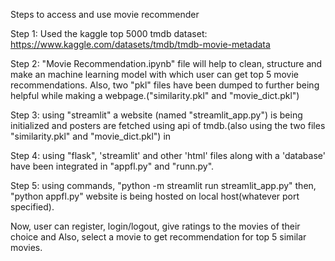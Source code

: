 Steps to access and use movie recommender

Step 1: Used the kaggle top 5000 tmdb dataset: https://www.kaggle.com/datasets/tmdb/tmdb-movie-metadata

Step 2: "Movie Recommendation.ipynb" file will help to clean, structure and make an machine learning model with which user can get top 5 movie recommendations. Also, two "pkl" files have been dumped to further being helpful while making a webpage.("similarity.pkl" and "movie_dict.pkl")

Step 3: using "streamlit" a website (named "streamlit_app.py") is being initialized and posters are fetched using api of tmdb.(also using the two files "similarity.pkl" and "movie_dict.pkl") in

Step 4: using "flask", 'streamlit' and other 'html' files along with a 'database' have been integrated in "appfl.py" and "runn.py".

Step 5: using commands, "python -m streamlit run streamlit_app.py" then, "python appfl.py" website is being hosted on local host(whatever port specified).

Now, user can register, login/logout, give ratings to the movies of their choice and Also, select a movie to get recommendation for top 5 similar movies.
